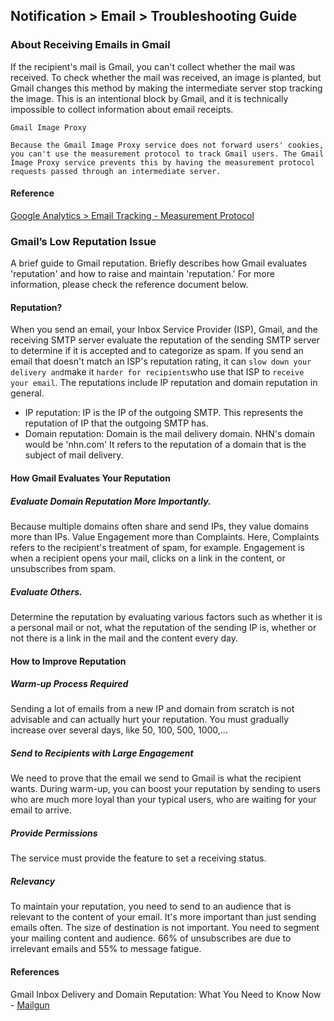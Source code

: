 ## Notification > Email > Troubleshooting Guide

### About Receiving Emails in Gmail

If the recipient's mail is Gmail, you can't collect whether the mail was received. To check whether the mail was received, an image is planted, but Gmail changes this method by making the intermediate server stop tracking the image. This is an intentional block by Gmail, and it is technically impossible to collect information about email receipts.

``` 
Gmail Image Proxy

Because the Gmail Image Proxy service does not forward users' cookies, you can't use the measurement protocol to track Gmail users. The Gmail Image Proxy service prevents this by having the measurement protocol requests passed through an intermediate server. 
```

#### Reference
[Google Analytics > Email Tracking - Measurement Protocol](https://developers.google.com/analytics/devguides/collection/protocol/v1/email)

### Gmail’s Low Reputation Issue

A brief guide to Gmail reputation. 
Briefly describes how Gmail evaluates 'reputation' and how to raise and maintain 'reputation.' 
For more information, please check the reference document below.

#### Reputation?
When you send an email, your Inbox Service Provider (ISP), Gmail, and the receiving SMTP server evaluate the reputation of the sending SMTP server to determine if it is accepted and to categorize as spam. If you send an email that doesn't match an ISP's reputation rating, it can `slow down your delivery and`make it `harder for recipients`who use that ISP to `receive your email`.
The reputations include IP reputation and domain reputation in general. 
* IP reputation: IP is the IP of the outgoing SMTP. This represents the reputation of IP that the outgoing SMTP has. 
* Domain reputation: Domain is the mail delivery domain. NHN's domain would be 'nhn.com' It refers to the reputation of a domain that is the subject of mail delivery.

#### How Gmail Evaluates Your Reputation
##### Evaluate Domain Reputation More Importantly.
Because multiple domains often share and send IPs, they value domains more than IPs. Value Engagement more than Complaints. Here, Complaints refers to the recipient's treatment of spam, for example. Engagement is when a recipient opens your mail, clicks on a link in the content, or unsubscribes from spam.
##### Evaluate Others.
Determine the reputation by evaluating various factors such as whether it is a personal mail or not, what the reputation of the sending IP is, whether or not there is a link in the mail and the content every day.

#### How to Improve Reputation
##### Warm-up Process Required
Sending a lot of emails from a new IP and domain from scratch is not advisable and can actually hurt your reputation. You must gradually increase over several days, like 50, 100, 500, 1000,...
##### Send to Recipients with Large Engagement
We need to prove that the email we send to Gmail is what the recipient wants. During warm-up, you can boost your reputation by sending to users who are much more loyal than your typical users, who are waiting for your email to arrive.
##### Provide Permissions
The service must provide the feature to set a receiving status.
##### Relevancy
To maintain your reputation, you need to send to an audience that is relevant to the content of your email. It's more important than just sending emails often. The size of destination is not important. You need to segment your mailing content and audience. 66% of unsubscribes are due to irrelevant emails and 55% to message fatigue.

#### References
Gmail Inbox Delivery and Domain Reputation: What You Need to Know Now - [Mailgun](https://www.mailgun.com)
